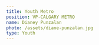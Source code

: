 ```yaml
---
title: Youth Metro
position: VP-CALGARY METRO
name: Dianey Punzalan
photo: /assets/diane-punzalan.jpg
type: Youth
---
```


